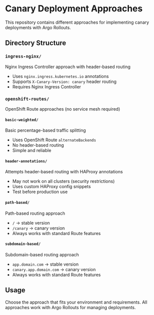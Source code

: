 # Canary Deployment Approaches

This repository contains different approaches for implementing canary deployments with Argo Rollouts.

## Directory Structure

### `ingress-nginx/`
Nginx Ingress Controller approach with header-based routing
- Uses `nginx.ingress.kubernetes.io` annotations
- Supports `X-Canary-Version: canary` header routing
- Requires Nginx Ingress Controller

### `openshift-routes/`
OpenShift Route approaches (no service mesh required)

#### `basic-weighted/`
Basic percentage-based traffic splitting
- Uses OpenShift Route `alternateBackends`
- No header-based routing
- Simple and reliable

#### `header-annotations/`
Attempts header-based routing with HAProxy annotations
- May not work on all clusters (security restrictions)
- Uses custom HAProxy config snippets
- Test before production use

#### `path-based/`
Path-based routing approach
- `/` → stable version
- `/canary` → canary version
- Always works with standard Route features

#### `subdomain-based/`
Subdomain-based routing approach
- `app.domain.com` → stable version
- `canary.app.domain.com` → canary version
- Always works with standard Route features

## Usage

Choose the approach that fits your environment and requirements. All approaches work with Argo Rollouts for managing deployments.